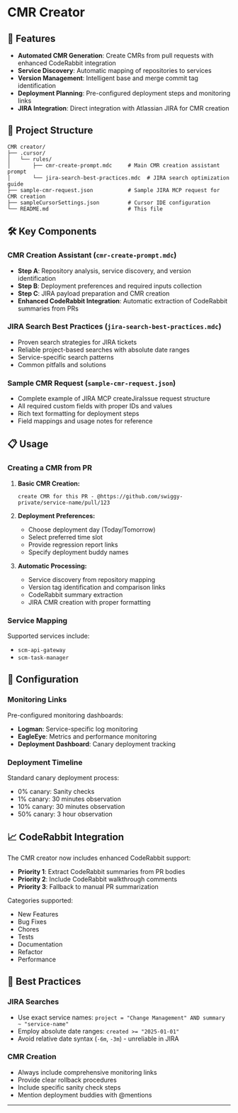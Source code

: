 # CMR Creator

## 🚀 Features

- **Automated CMR Generation**: Create CMRs from pull requests with enhanced CodeRabbit integration
- **Service Discovery**: Automatic mapping of repositories to services
- **Version Management**: Intelligent base and merge commit tag identification
- **Deployment Planning**: Pre-configured deployment steps and monitoring links
- **JIRA Integration**: Direct integration with Atlassian JIRA for CMR creation

## 📁 Project Structure

```
CMR creator/
├── .cursor/
│   └── rules/
│       ├── cmr-create-prompt.mdc     # Main CMR creation assistant prompt
│       └── jira-search-best-practices.mdc  # JIRA search optimization guide
├── sample-cmr-request.json           # Sample JIRA MCP request for CMR creation
├── sampleCursorSettings.json         # Cursor IDE configuration
└── README.md                         # This file
```

## 🛠️ Key Components

### CMR Creation Assistant (`cmr-create-prompt.mdc`)
- **Step A**: Repository analysis, service discovery, and version identification
- **Step B**: Deployment preferences and required inputs collection
- **Step C**: JIRA payload preparation and CMR creation
- **Enhanced CodeRabbit Integration**: Automatic extraction of CodeRabbit summaries from PRs

### JIRA Search Best Practices (`jira-search-best-practices.mdc`)
- Proven search strategies for JIRA tickets
- Reliable project-based searches with absolute date ranges
- Service-specific search patterns
- Common pitfalls and solutions

### Sample CMR Request (`sample-cmr-request.json`)
- Complete example of JIRA MCP createJiraIssue request structure
- All required custom fields with proper IDs and values
- Rich text formatting for deployment steps
- Field mappings and usage notes for reference

## 📋 Usage

### Creating a CMR from PR

1. **Basic CMR Creation:**
   ```
   create CMR for this PR - @https://github.com/swiggy-private/service-name/pull/123
   ```

2. **Deployment Preferences:**
   - Choose deployment day (Today/Tomorrow)
   - Select preferred time slot
   - Provide regression report links
   - Specify deployment buddy names

3. **Automatic Processing:**
   - Service discovery from repository mapping
   - Version tag identification and comparison links
   - CodeRabbit summary extraction
   - JIRA CMR creation with proper formatting

### Service Mapping

Supported services include:
- `scm-api-gateway`
- `scm-task-manager`

## 🔧 Configuration

### Monitoring Links
Pre-configured monitoring dashboards:
- **Logman**: Service-specific log monitoring
- **EagleEye**: Metrics and performance monitoring
- **Deployment Dashboard**: Canary deployment tracking

### Deployment Timeline
Standard canary deployment process:
- 0% canary: Sanity checks
- 1% canary: 30 minutes observation
- 10% canary: 30 minutes observation
- 50% canary: 3 hour observation

## 📈 CodeRabbit Integration

The CMR creator now includes enhanced CodeRabbit support:

- **Priority 1**: Extract CodeRabbit summaries from PR bodies
- **Priority 2**: Include CodeRabbit walkthrough comments
- **Priority 3**: Fallback to manual PR summarization

Categories supported:
- New Features
- Bug Fixes
- Chores
- Tests
- Documentation
- Refactor
- Performance

## 🎯 Best Practices

### JIRA Searches
- Use exact service names: `project = "Change Management" AND summary ~ "service-name"`
- Employ absolute date ranges: `created >= "2025-01-01"`
- Avoid relative date syntax (`-6m`, `-3m`) - unreliable in JIRA

### CMR Creation
- Always include comprehensive monitoring links
- Provide clear rollback procedures
- Include specific sanity check steps
- Mention deployment buddies with @mentions

---

